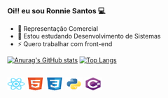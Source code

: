 ### Oi!! eu sou Ronnie Santos 💻


- 🔭 Representação Comercial
- 🌱 Estou estudando Desenvolvimento de Sistemas 
- ⚡ Quero trabalhar com front-end


[![Anurag's GitHub stats](https://github-readme-stats.vercel.app/api?username=RonnieTDS&show_icons=true&theme=dracula)](https://github.com/RonnieTDS/github-readme-stats)
[![Top Langs](https://github-readme-stats.vercel.app/api/top-langs/?username=RonnieTDS&layout=compact&show_icons=true&theme=dracula)](https://github.com/anuraghazra/github-readme-stats)
<div style="display: inline_block"><br>
  <img align="center" alt="RonnieTDS-React" height="30" width="40" src="https://raw.githubusercontent.com/devicons/devicon/master/icons/react/react-original.svg">
  <img align="center" alt="RafaRonnieTDS-HTML" height="30" width="40" src="https://raw.githubusercontent.com/devicons/devicon/master/icons/html5/html5-original.svg">
  <img align="center" alt="RonnieTDS-CSS" height="30" width="40" src="https://raw.githubusercontent.com/devicons/devicon/master/icons/css3/css3-original.svg">
  <img align="center" alt="RonnieTDS-Python" height="30" width="40" src="https://raw.githubusercontent.com/devicons/devicon/master/icons/python/python-original.svg">
  <img align="center" alt="RonnieTDS-Csharp" height="30" width="40" src="https://raw.githubusercontent.com/devicons/devicon/master/icons/csharp/csharp-original.svg">


  
 
</div>

